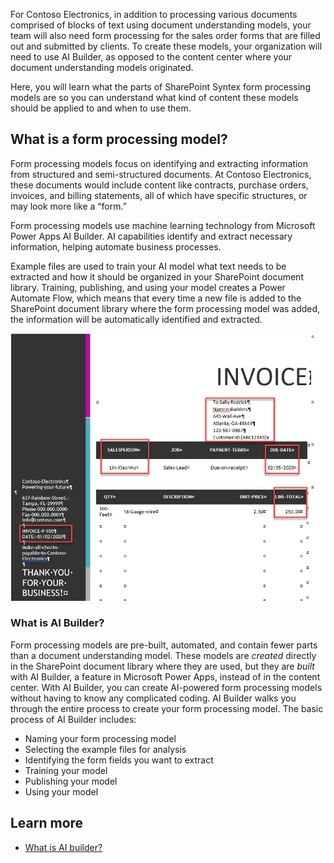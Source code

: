 For Contoso Electronics, in addition to processing various documents comprised of blocks of text using document understanding models, your team will also need form processing for the sales order forms that are filled out and submitted by clients. To create these models, your organization will need to use AI Builder, as opposed to the content center where your document understanding models originated.

Here, you will learn what the parts of SharePoint Syntex form processing models are so you can understand what kind of content these models should be applied to and when to use them.

## What is a form processing model?

Form processing models focus on identifying and extracting information from structured and semi-structured documents. At Contoso Electronics, these documents would include content like contracts, purchase orders, invoices, and billing statements, all of which have specific structures, or may look more like a “form.”  

Form processing models use machine learning technology from Microsoft Power Apps AI Builder. AI capabilities identify and extract necessary information, helping automate business processes.

Example files are used to train your AI model what text needs to be extracted and how it should be organized in your SharePoint document library. Training, publishing, and using your model creates a Power Automate Flow, which means that every time a new file is added to the SharePoint document library where the form processing model was added, the information will be automatically identified and extracted.

![A screenshot of a sample invoice with information fields selected that might be used to train a form processing model.](../media/invoice.png)

### What is AI Builder?

Form processing models are pre-built, automated, and contain fewer parts than a document understanding model. These models are _created_ directly in the SharePoint document library where they are used, but they are _built_ with AI Builder, a feature in Microsoft Power Apps, instead of in the content center. With AI Builder, you can create AI-powered form processing models without having to know any complicated coding. AI Builder walks you through the entire process to create your form processing model. The basic process of AI Builder includes:

- Naming your form processing model
- Selecting the example files for analysis
- Identifying the form fields you want to extract
- Training your model
- Publishing your model
- Using your model

## Learn more

- [What is AI builder?](/en-us/ai-builder/overview)

